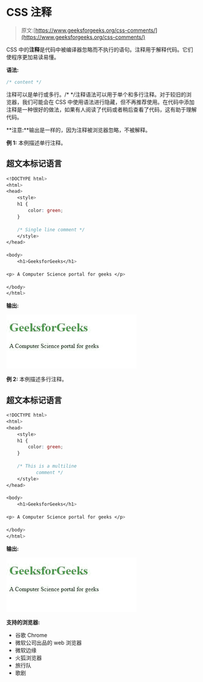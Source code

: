 # CSS 注释

> 原文:[https://www.geeksforgeeks.org/css-comments/](https://www.geeksforgeeks.org/css-comments/)

CSS 中的**注释**是代码中被编译器忽略而不执行的语句。注释用于解释代码。它们使程序更加易读易懂。

**语法:**

```css
/* content */
```

注释可以是单行或多行。/* */注释语法可以用于单个和多行注释。对于较旧的浏览器，我们可能会在 CSS 中使用语法进行隐藏，但不再推荐使用。在代码中添加注释是一种很好的做法，如果有人阅读了代码或者稍后查看了代码，这有助于理解代码。

**注意:**输出是一样的，因为注释被浏览器忽略，不被解释。

**例 1:** 本例描述单行注释。

## 超文本标记语言

```css
<!DOCTYPE html>
<html>
<head>
    <style>
    h1 {
        color: green;
    }

    /* Single line comment */
    </style>
</head>

<body>
    <h1>GeeksforGeeks</h1>

<p> A Computer Science portal for geeks </p>

</body>
</html>
```

**输出:**

![](img/3e6e4b0b1fbf38b7142e3a03c5e43c1c.png)

**例 2:** 本例描述多行注释。

## 超文本标记语言

```css
<!DOCTYPE html>
<html>
<head>
    <style>
    h1 {
        color: green;
    }

    /* This is a multiline
           comment */
    </style>
</head>

<body>
    <h1>GeeksforGeeks</h1>

<p> A Computer Science portal for geeks </p>

</body>
</html>
```

**输出:**

![](img/3e6e4b0b1fbf38b7142e3a03c5e43c1c.png)

**支持的浏览器:**

*   谷歌 Chrome
*   微软公司出品的 web 浏览器
*   微软边缘
*   火狐浏览器
*   旅行队
*   歌剧